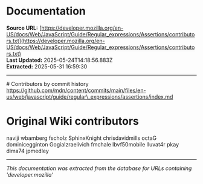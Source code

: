 # Documentation

**Source URL:** [https://developer.mozilla.org/en-US/docs/Web/JavaScript/Guide/Regular_expressions/Assertions/contributors.txt](https://developer.mozilla.org/en-US/docs/Web/JavaScript/Guide/Regular_expressions/Assertions/contributors.txt)  
**Last Updated:** 2025-05-24T14:18:56.883Z  
**Extracted:** 2025-05-31 16:59:30

---

\# Contributors by commit history
https://github.com/mdn/content/commits/main/files/en-us/web/javascript/guide/regular\_expressions/assertions/index.md

# Original Wiki contributors
naviji
wbamberg
fscholz
SphinxKnight
chrisdavidmills
octaG
dominicegginton
GogiaIzraelivich
fmchale
lbvf50mobile
Iluvat4r
pkay
dima74
jpmedley

---

*This documentation was extracted from the database for URLs containing 'developer.mozilla'*
